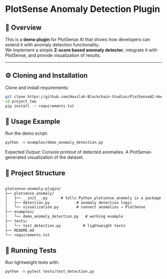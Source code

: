 # PlotSense Anomaly Detection Plugin

## 📌 Overview
This is a **demo plugin** for PlotSense AI that shows how developers can extend it with anomaly detection functionality.  
We implement a simple **Z-score based anomaly detector**, integrate it with PlotSense, and provide visualization of results.

---

## ⚙️ Cloning and Installation
Clone and install requirements:
```bash
git clone https://github.com/Havilah-Blockchain-Studios/PlotSenseAI-Hackathon-Demo-Projects.git
cd project_two
pip install -r requirements.txt
```

## 🚀 Usage Example
Run the demo script:
```bash
python -m examples/demo_anomaly_detection.py
```
Expected Output:
Console printout of detected anomalies.
A PlotSense-generated visualization of the dataset.

## 📂 Project Structure
```markdown

plotsense-anomaly-plugin/
├── plotsense_anomaly/
│   ├── __init__.py      # tells Python plotsense_anomaly is a package (it can even be empty)
│   ├── detection.py            # anomaly detection logic
│   └── visualization.py        # connect anomalies → PlotSense
├── examples/
│   └── demo_anomaly_detection.py   # working example
├── tests/
│   └── test_detection.py          # lightweight tests
├── README.md
└── requirements.txt

```

## 🧪 Running Tests
Run lightweight tests with:
```bash
python -m pytest tests/test_detection.py
```

